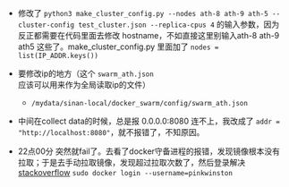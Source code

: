- 修改了 `python3 make_cluster_config.py --nodes ath-8 ath-9 ath-5 --cluster-config test_cluster.json --replica-cpus 4` 的输入参数，因为反正都需要在代码里面去修改 hostname，不如直接这里别输入ath-8 ath-9 ath5 这些了。make_cluster_config.py 里面加了 `nodes = list(IP_ADDR.keys())`

- 要修改ip的地方（这个 `swarm_ath.json` 应该可以用来作为全局读取ip的文件）
    - `/mydata/sinan-local/docker_swarm/config/swarm_ath.json`
- 中间在collect data的时候，总是报 0.0.0.0:8080 连不上，我改成了 `addr = "http://localhost:8080"`，就不报错了，不知原因。
- 22点00分 突然就fail了。去看了docker守备进程的报错，发现镜像根本没有拉取；于是去手动拉取镜像，发现超过拉取次数了，然后登录解决 [stackoverflow](https://stackoverflow.com/questions/65806330/toomanyrequests-you-have-reached-your-pull-rate-limit-you-may-increase-the-lim)  `sudo docker login --username=pinkwinston`
